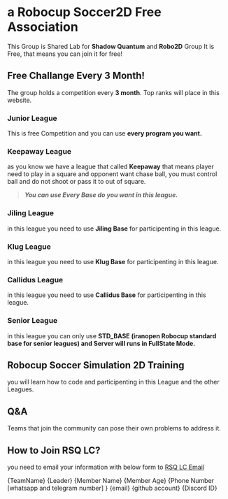 # a Robocup Soccer2D Free Association
This Group is Shared Lab for __Shadow Quantum__ and __Robo2D__ Group
It is Free, that means you can join it for free!


## Free Challange Every 3 Month!
The group holds a competition every __3 month__.
Top ranks will place in this website.

### Junior League
This is free Competition and you can use __every program you want.__

### Keepaway League
as you know we have a league that called __Keepaway__ that means player need to play in a square and opponent want chase ball, you must control ball and do not shoot or pass it to out of square.

> ___You can use Every Base do you want in this league.___

### Jiling League
in this league you need to use __Jiling Base__ for participenting in this league.

### Klug League
in this league you need to use __Klug Base__ for participenting in this league.

### Callidus League
in this league you need to use __Callidus Base__ for participenting in this league.

### Senior League
in this league you can only use __STD_BASE (iranopen Robocup standard base for senior leagues)
and Server will runs in FullState Mode.__

## Robocup Soccer Simulation 2D Training
you will learn how to code and participenting in this League and the other Leagues.

## Q&A
Teams that join the community can pose their own problems to address it.

## How to Join RSQ LC?
you need to email your information with below form to [RSQ LC Email](rsqlcgroup@gmail.com "RSQ LC EMAIL" )

{TeamName}
{Leader}
{Member Name} {Member Age} {Phone Number [whatsapp and telegram number] } {email} {github account} {Discord ID}


